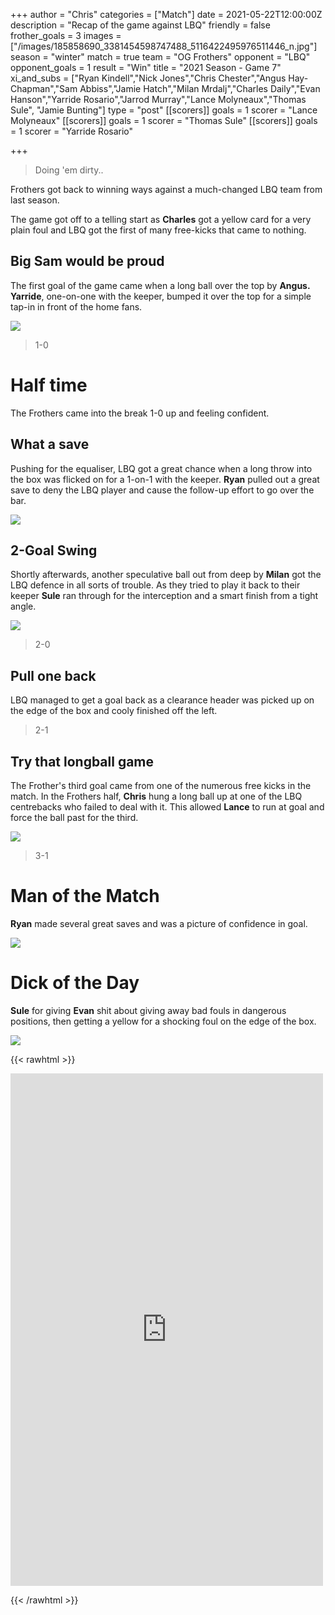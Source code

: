 +++
author = "Chris"
categories = ["Match"]
date = 2021-05-22T12:00:00Z
description = "Recap of the game against LBQ"
friendly = false
frother_goals = 3
images = ["/images/185858690_3381454598747488_5116422495976511446_n.jpg"]
season = "winter"
match = true
team = "OG Frothers"
opponent = "LBQ"
opponent_goals = 1
result = "Win"
title = "2021 Season - Game 7"
xi_and_subs = ["Ryan Kindell","Nick Jones","Chris Chester","Angus Hay-Chapman","Sam Abbiss","Jamie Hatch","Milan Mrdalj","Charles Daily","Evan Hanson","Yarride Rosario","Jarrod Murray","Lance Molyneaux","Thomas Sule", "Jamie Bunting"]
type = "post"
[[scorers]]
goals = 1
scorer = "Lance Molyneaux"
[[scorers]]
goals = 1
scorer = "Thomas Sule"
[[scorers]]
goals = 1
scorer = "Yarride Rosario"

+++
> Doing 'em dirty..

Frothers got back to winning ways against a much-changed LBQ team from last season.

The game got off to a telling start as **Charles** got a yellow card for a very plain foul and LBQ got the first of many free-kicks that came to nothing.

## Big Sam would be proud

The first goal of the game came when a long ball over the top by **Angus.** **Yarride**, one-on-one with the keeper, bumped it over the top for a simple tap-in in front of the home fans.

![](/images/185998846_3381455922080689_6569067530094179531_n.jpg)

> 1-0

# Half time

The Frothers came into the break 1-0 up and feeling confident.

## What a save

Pushing for the equaliser, LBQ got a great chance when a long throw into the box was flicked on for a 1-on-1 with the keeper. **Ryan** pulled out a great save to deny the LBQ player and cause the follow-up effort to go over the bar.

![](/images/186498466_3381455152080766_3950239862005908952_n.jpg)

## 2-Goal Swing

Shortly afterwards, another speculative ball out from deep by **Milan** got the LBQ defence in all sorts of trouble. As they tried to play it back to their keeper **Sule** ran through for the interception and a smart finish from a tight angle.

![](/images/186522339_3381455065414108_2089551248049209625_n.jpg)

> 2-0

## Pull one back

LBQ managed to get a goal back as a clearance header was picked up on the edge of the box and cooly finished off the left.

> 2-1

## Try that longball game

The Frother's third goal came from one of the numerous free kicks in the match. In the Frothers half, **Chris** hung a long ball up at one of the LBQ centrebacks who failed to deal with it. This allowed **Lance** to run at goal and force the ball past for the third.

![](/images/185716792_3381455362080745_7398063688632025569_n.jpg)

> 3-1

# Man of the Match

**Ryan** made several great saves and was a picture of confidence in goal.

![](/images/ryan_leap.jpg)

# Dick of the Day

**Sule** for giving **Evan** shit about giving away bad fouls in dangerous positions, then getting a yellow for a shocking foul on the edge of the box.

![](/images/sule_check.jpg)

{{< rawhtml >}}
<div class="row">
<iframe src="https://www.facebook.com/plugins/post.php?href=https%3A%2F%2Fwww.facebook.com%2FNZSundayFootball%2Fposts%2F3381458848747063&show_text=true&width=500" width="500" height="820" style="border:none;overflow:hidden" scrolling="no" frameborder="0" allowfullscreen="true" allow="autoplay; clipboard-write; encrypted-media; picture-in-picture; web-share"></iframe>
</div>

{{< /rawhtml >}}
